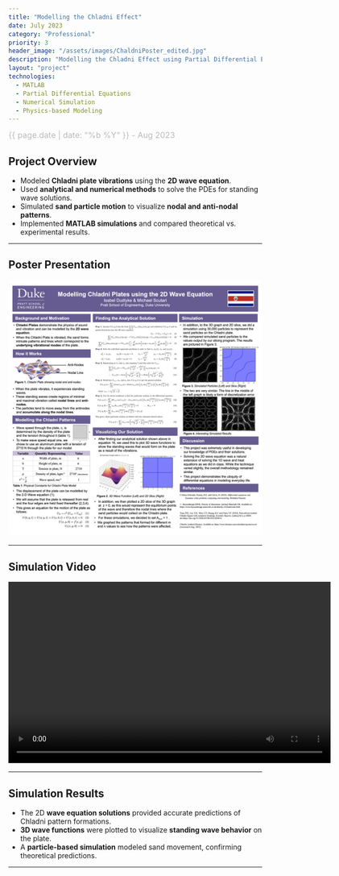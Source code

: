 ```yaml
---
title: "Modelling the Chladni Effect"
date: July 2023
category: "Professional"  
priority: 3
header_image: "/assets/images/ChaldniPoster_edited.jpg" 
description: "Modelling the Chladni Effect using Partial Differential Equations"
layout: "project"  
technologies:
  - MATLAB
  - Partial Differential Equations
  - Numerical Simulation
  - Physics-based Modeling
---
```


<div class="project-meta">
    <span class="project-date">{{ page.date | date: "%b %Y" }} - Aug 2023</span>
</div>

## **Project Overview**
- Modeled **Chladni plate vibrations** using the **2D wave equation**.
- Used **analytical and numerical methods** to solve the PDEs for standing wave solutions.
- Simulated **sand particle motion** to visualize **nodal and anti-nodal patterns**.
- Implemented **MATLAB simulations** and compared theoretical vs. experimental results.

---

## **Poster Presentation**
<img src="/assets/images/ChaldniPoster.jpg" alt="Chladni Effect Poster" class="project-image" />

---

## **Simulation Video**
<div class="video-container">
    <video width="640" height="360" controls>
        <source src="https://raw.githubusercontent.com/isabeldudlyke/isabeldudlyke.github.io/main/assets/videos/ParticleSimulation.mp4" type="video/mp4">
        Your browser does not support the video tag.
    </video>
</div>

---

## **Simulation Results**
- The 2D **wave equation solutions** provided accurate predictions of Chladni pattern formations.
- **3D wave functions** were plotted to visualize **standing wave behavior** on the plate.
- A **particle-based simulation** modeled sand movement, confirming theoretical predictions.

---

<style>
.project-content h1 {
    color: #f0f0f0;  /* Light gray */
    font-size: 2.5rem;
    margin-bottom: 10px;
}
  
.project-meta {
    font-size: 1rem;
    color: #888;
    font-weight: 400;
    margin-bottom: 1rem;
    text-align: left;
}

.project-date {
    display: block;
    font-size: 1rem;
    color: #bbb;
}

.project-image {
    display: block;
    max-width: 100%;
    height: auto;
    margin: 20px auto;
    border-radius: 8px;
}

embed {
    display: block;
    margin: 20px auto;
    border: 1px solid #ccc;
    border-radius: 8px;
}
</style>
